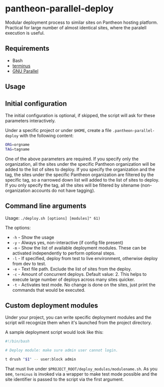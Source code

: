 # pantheon-parallel-deploy

Modular deployment process to similar sites on Pantheon hosting platform. Practical for large number of almost identical sites, where the paralell execution is useful.

## Requirements
 * Bash
 * [terminus](https://pantheon.io/docs/terminus/)
 * [GNU Parallel](https://www.gnu.org/software/parallel/)

## Usage

## Initial configuration

The initial configuration is optional, if skipped, the script will ask for these parameters interactively.

Under a specific project or under `$HOME`, create a file `.pantheon-parallel-deploy` with the following content:
```bash
ORG=orgname
TAG=tagname
```

One of the above parameters are required.
If you specify only the organization, all the sites under the specific Pantheon organization will be added to the list of sites to deploy.
If you specify the organization and the tag, the sites under the specific Pantheon organization are filtered by the specific tag, so a narrowed down list will added to the list of sites to deploy.
If you only specify the tag, all the sites will be filtered by sitename (non-organization accounts do not have tagging).

## Command line arguments
Usage: `./deploy.sh [options] [modules]" 61)`

The options:
 - `-h` - Show the usage
 - `-y` - Always yes, non-interactive (if config file present)
 - `-m` - Show the list of available deployment modules. These can be activated independently to perform optional steps.
 - `-l` - If specified, deploy from test to live environment, otherwise deploy from dev to test.
 - `-e` - Text file path. Exclude the list of sites from the deploy.
 - `-c` - Amount of concurrent deploys. Default value: 2. This helps to execute large number of deploys across many sites quicker.
 - `-t` - Activates test mode. No change is done on the sites, just print the commands that would be executed.

## Custom deployment modules

Under your project, you can write specific deployment modules and the script will recognize them when it's launched from the project directory.

A sample deployment script would look like this:
```bash
#!/bin/bash

# Deploy module: make sure admin user cannot login.

t drush "$1" -- user:block admin
```

That must live under `$PROJECT_ROOT/deploy_modules/modulename.sh`.
As you see, `terminus` is invoked via a wrapper to make test mode possible and the site identifier is passed to the script via the first argument.
